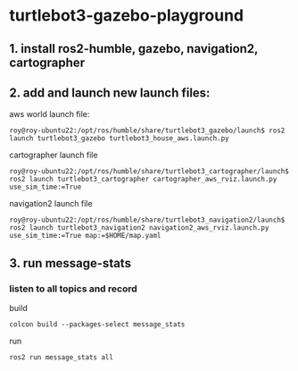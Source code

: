 # turtlebot3-gazebo-playground

## 1. install ros2-humble, gazebo, navigation2, cartographer

## 2. add and launch new launch files:

aws world launch file:
```console
roy@roy-ubuntu22:/opt/ros/humble/share/turtlebot3_gazebo/launch$ ros2 launch turtlebot3_gazebo turtlebot3_house_aws.launch.py
```

cartographer launch file
```console
roy@roy-ubuntu22:/opt/ros/humble/share/turtlebot3_cartographer/launch$ ros2 launch turtlebot3_cartographer cartographer_aws_rviz.launch.py use_sim_time:=True
```

navigation2 launch file
```console
roy@roy-ubuntu22:/opt/ros/humble/share/turtlebot3_navigation2/launch$ ros2 launch turtlebot3_navigation2 navigation2_aws_rviz.launch.py use_sim_time:=True map:=$HOME/map.yaml
```

## 3. run message-stats
### listen to all topics and record
build
```console
colcon build --packages-select message_stats
```

run
```console
ros2 run message_stats all
```